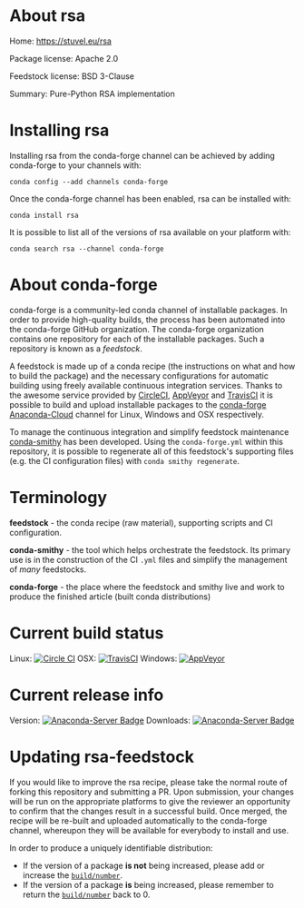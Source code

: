 About rsa
=========

Home: https://stuvel.eu/rsa

Package license: Apache 2.0

Feedstock license: BSD 3-Clause

Summary: Pure-Python RSA implementation



Installing rsa
==============

Installing rsa from the conda-forge channel can be achieved by adding conda-forge to your channels with:

```
conda config --add channels conda-forge
```

Once the conda-forge channel has been enabled, rsa can be installed with:

```
conda install rsa
```

It is possible to list all of the versions of rsa available on your platform with:

```
conda search rsa --channel conda-forge
```


About conda-forge
=================

conda-forge is a community-led conda channel of installable packages.
In order to provide high-quality builds, the process has been automated into the
conda-forge GitHub organization. The conda-forge organization contains one repository 
for each of the installable packages. Such a repository is known as a *feedstock*.

A feedstock is made up of a conda recipe (the instructions on what and how to build
the package) and the necessary configurations for automatic building using freely
available continuous integration services. Thanks to the awesome service provided by
[CircleCI](https://circleci.com/), [AppVeyor](http://www.appveyor.com/)
and [TravisCI](https://travis-ci.org/) it is possible to build and upload installable
packages to the [conda-forge](https://anaconda.org/conda-forge)
[Anaconda-Cloud](http://docs.anaconda.org/) channel for Linux, Windows and OSX respectively.

To manage the continuous integration and simplify feedstock maintenance
[conda-smithy](http://github.com/conda-forge/conda-smithy) has been developed.
Using the ``conda-forge.yml`` within this repository, it is possible to regenerate all of
this feedstock's supporting files (e.g. the CI configuration files) with ``conda smithy regenerate``.


Terminology
===========

**feedstock** - the conda recipe (raw material), supporting scripts and CI configuration.

**conda-smithy** - the tool which helps orchestrate the feedstock.
                   Its primary use is in the construction of the CI ``.yml`` files
                   and simplify the management of *many* feedstocks.

**conda-forge** - the place where the feedstock and smithy live and work to
                  produce the finished article (built conda distributions)

Current build status
====================

Linux: [![Circle CI](https://circleci.com/gh/conda-forge/rsa-feedstock.svg?style=svg)](https://circleci.com/gh/conda-forge/rsa-feedstock)
OSX: [![TravisCI](https://travis-ci.org/conda-forge/rsa-feedstock.svg?branch=master)](https://travis-ci.org/conda-forge/rsa-feedstock) 
Windows: [![AppVeyor](https://ci.appveyor.com/api/projects/status/github/conda-forge/rsa-feedstock?svg=True)](https://ci.appveyor.com/project/conda-forge/rsa-feedstock/branch/master)

Current release info
====================
Version: [![Anaconda-Server Badge](https://anaconda.org/conda-forge/rsa/badges/version.svg)](https://anaconda.org/conda-forge/rsa)
Downloads: [![Anaconda-Server Badge](https://anaconda.org/conda-forge/rsa/badges/downloads.svg)](https://anaconda.org/conda-forge/rsa)


Updating rsa-feedstock
======================

If you would like to improve the rsa recipe, please take the normal
route of forking this repository and submitting a PR. Upon submission, your changes will
be run on the appropriate platforms to give the reviewer an opportunity to confirm that the
changes result in a successful build. Once merged, the recipe will be re-built and uploaded
automatically to the conda-forge channel, whereupon they will be available for everybody to
install and use.

In order to produce a uniquely identifiable distribution:
 * If the version of a package **is not** being increased, please add or increase
   the [``build/number``](http://conda.pydata.org/docs/building/meta-yaml.html#build-number-and-string). 
 * If the version of a package **is** being increased, please remember to return
   the [``build/number``](http://conda.pydata.org/docs/building/meta-yaml.html#build-number-and-string)
   back to 0.
